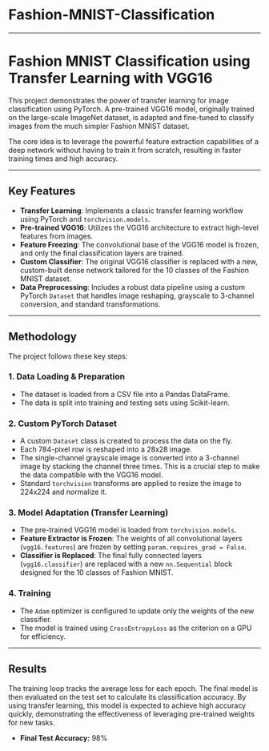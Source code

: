 # Fashion-MNIST-Classification
---
# Fashion MNIST Classification using Transfer Learning with VGG16

This project demonstrates the power of transfer learning for image classification using PyTorch. A pre-trained VGG16 model, originally trained on the large-scale ImageNet dataset, is adapted and fine-tuned to classify images from the much simpler Fashion MNIST dataset.

The core idea is to leverage the powerful feature extraction capabilities of a deep network without having to train it from scratch, resulting in faster training times and high accuracy.

***

## Key Features

* **Transfer Learning**: Implements a classic transfer learning workflow using PyTorch and `torchvision.models`.
* **Pre-trained VGG16**: Utilizes the VGG16 architecture to extract high-level features from images.
* **Feature Freezing**: The convolutional base of the VGG16 model is frozen, and only the final classification layers are trained.
* **Custom Classifier**: The original VGG16 classifier is replaced with a new, custom-built dense network tailored for the 10 classes of the Fashion MNIST dataset.
* **Data Preprocessing**: Includes a robust data pipeline using a custom PyTorch `Dataset` that handles image reshaping, grayscale to 3-channel conversion, and standard transformations.

***

## Methodology

The project follows these key steps:

### 1. Data Loading & Preparation
* The dataset is loaded from a CSV file into a Pandas DataFrame.
* The data is split into training and testing sets using Scikit-learn.

### 2. Custom PyTorch Dataset
* A custom `Dataset` class is created to process the data on the fly.
* Each 784-pixel row is reshaped into a 28x28 image.
* The single-channel grayscale image is converted into a 3-channel image by stacking the channel three times. This is a crucial step to make the data compatible with the VGG16 model.
* Standard `torchvision` transforms are applied to resize the image to 224x224 and normalize it.

### 3. Model Adaptation (Transfer Learning)
* The pre-trained VGG16 model is loaded from `torchvision.models`.
* **Feature Extractor is Frozen**: The weights of all convolutional layers (`vgg16.features`) are frozen by setting `param.requires_grad = False`.
* **Classifier is Replaced**: The final fully connected layers (`vgg16.classifier`) are replaced with a new `nn.Sequential` block designed for the 10 classes of Fashion MNIST.

### 4. Training
* The `Adam` optimizer is configured to update only the weights of the new classifier.
* The model is trained using `CrossEntropyLoss` as the criterion on a GPU for efficiency.

***

## Results

The training loop tracks the average loss for each epoch. The final model is then evaluated on the test set to calculate its classification accuracy. By using transfer learning, this model is expected to achieve high accuracy quickly, demonstrating the effectiveness of leveraging pre-trained weights for new tasks.

* **Final Test Accuracy:** 98%
